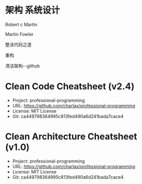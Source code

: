 # 架构 系统设计





Robert c Martin

Martin Fowler

整洁代码之道

重构

清洁架构--github





Clean Code Cheatsheet (v2.4)
=====================

- Project: professional-programming
- URL: https://github.com/charlax/professional-programming
- License: MIT License
- Git: ca449798364995c813fed490a6d241bada7cace4

Clean Architecture Cheatsheet (v1.0)
=====================

- Project: professional-programming
- URL: https://github.com/charlax/professional-programming
- License: MIT License
- Git: ca449798364995c813fed490a6d241bada7cace4